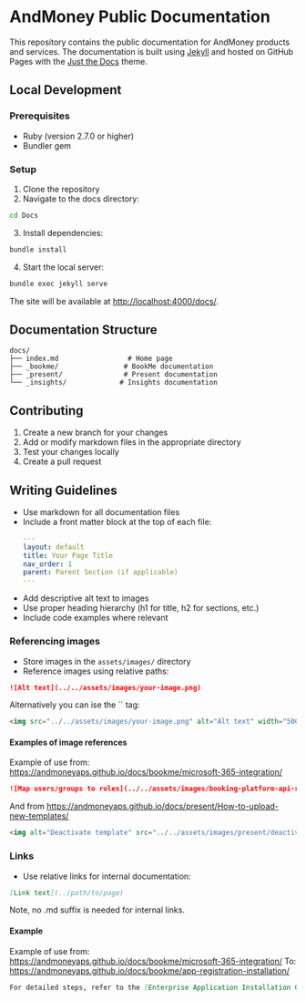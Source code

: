 # AndMoney Public Documentation

This repository contains the public documentation for AndMoney products and services. The documentation is built using [Jekyll](https://jekyllrb.com/) and hosted on GitHub Pages with the [Just the Docs](https://just-the-docs.github.io/just-the-docs/) theme.

## Local Development

### Prerequisites

- Ruby (version 2.7.0 or higher)
- Bundler gem

### Setup

1. Clone the repository
2. Navigate to the docs directory:
```bash
cd Docs
```

3. Install dependencies:
```bash
bundle install
```

4. Start the local server:
```bash
bundle exec jekyll serve
```

The site will be available at [http://localhost:4000/docs/](http://localhost:4000/docs/).

## Documentation Structure

```
docs/
├── index.md                 # Home page
├── _bookme/                # BookMe documentation
├── _present/               # Present documentation
└── _insights/             # Insights documentation
```

## Contributing

1. Create a new branch for your changes
2. Add or modify markdown files in the appropriate directory
3. Test your changes locally
4. Create a pull request

## Writing Guidelines

- Use markdown for all documentation files
- Include a front matter block at the top of each file:
  ```yaml
  ---
  layout: default
  title: Your Page Title
  nav_order: 1
  parent: Parent Section (if applicable)
  ---
  ```
- Add descriptive alt text to images
- Use proper heading hierarchy (h1 for title, h2 for sections, etc.)
- Include code examples where relevant

### Referencing images
- Store images in the `assets/images/` directory
- Reference images using relative paths:
```markdown 
![Alt text](../../assets/images/your-image.png)
```

Alternatively you can ise the ´<img>` tag:
```html
<img src="../../assets/images/your-image.png" alt="Alt text" width="500">
```

#### Examples of image references
Example of use from: https://andmoneyaps.github.io/docs/bookme/microsoft-365-integration/

```markdown
![Map users/groups to roles](../../assets/images/booking-platform-api-role-mappings.png)
```

And from https://andmoneyaps.github.io/docs/present/How-to-upload-new-templates/
```html
<img alt="Deactivate template" src="../../assets/images/present/deactivate.png" width="300"/>
```

### Links
- Use relative links for internal documentation:

```markdown
[Link text](../path/to/page)
```

Note, no .md suffix is needed for internal links.

#### Example

Example of use from: https://andmoneyaps.github.io/docs/bookme/microsoft-365-integration/ 
To: https://andmoneyaps.github.io/docs/bookme/app-registration-installation/

```markdown
For detailed steps, refer to the [Enterprise Application Installation Guide](../app-registration-installation)
```

